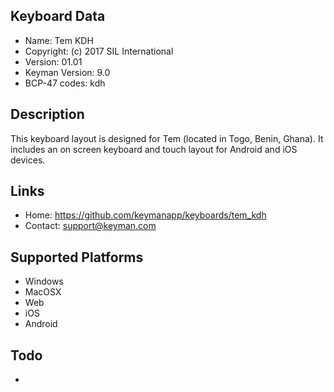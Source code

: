 Keyboard Data
-------------

* Name:           Tem KDH
* Copyright:      (c) 2017 SIL International
* Version:        01.01
* Keyman Version: 9.0
* BCP-47 codes:   kdh

Description
-----------

This keyboard layout is designed for Tem (located in Togo, Benin, Ghana). It includes
an on screen keyboard and touch layout for Android and iOS devices.   

Links
-----

 * Home:     <https://github.com/keymanapp/keyboards/tem_kdh>
 * Contact:  <support@keyman.com>

Supported Platforms
-------------------

 * Windows
 * MacOSX
 * Web
 * iOS
 * Android

Todo
----

* 
